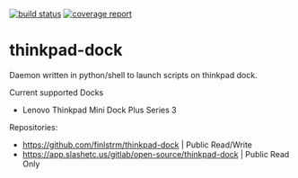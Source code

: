 [![build status](https://app.slashetc.us/gitlab/open-source/thinkpad-dock/badges/master/build.svg)](https://app.slashetc.us/gitlab/open-source/thinkpad-dock/commits/master) [![coverage report](https://app.slashetc.us/gitlab/open-source/thinkpad-dock/badges/master/coverage.svg)](https://app.slashetc.us/gitlab/open-source/thinkpad-dock/commits/master)

# thinkpad-dock

Daemon written in python/shell to launch scripts on thinkpad dock.

Current supported Docks
   - Lenovo Thinkpad Mini Dock Plus Series 3

Repositories:
   - https://github.com/finlstrm/thinkpad-dock                 | Public Read/Write
   - https://app.slashetc.us/gitlab/open-source/thinkpad-dock  | Public Read Only
